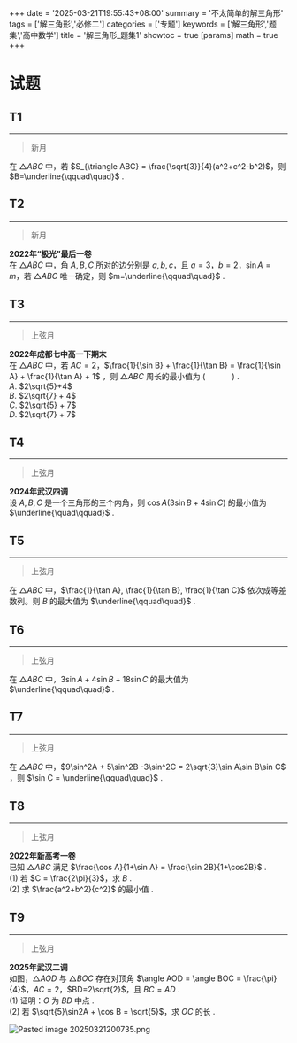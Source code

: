 +++
date = '2025-03-21T19:55:43+08:00'
summary = '不太简单的解三角形'
tags = ['解三角形','必修二']
categories = ['专题']
keywords = [‘解三角形','题集','高中数学']
title = '解三角形_题集1'
showtoc = true
[params]
    math = true
+++

# 试题

## T1
--------
> 新月

在 $\triangle ABC$ 中，若 $S_{\triangle ABC} = \frac{\sqrt{3}}{4}(a^2+c^2-b^2)$，则 $B=\underline{\qquad\quad}$ .     

## T2
------
> 新月


**2022年“极光”最后一卷**                 
在 $\triangle ABC$ 中，角 $A,B,C$ 所对的边分别是 $a,b,c$，且 $a=3$，$b=2$，$\sin A = m$，若 $\triangle ABC$ 唯一确定，则 $m=\underline{\qquad\quad}$ .                                     

## T3
-------
> 上弦月

**2022年成都七中高一下期末**                    
在 $\triangle ABC$ 中，若 $AC = 2$，$\frac{1}{\sin B} + \frac{1}{\tan B} = \frac{1}{\sin A} + \frac{1}{\tan A} + 1$ ，则 $\triangle ABC$ 周长的最小值为 $(\qquad\quad)$ .           
$A.$ $2\sqrt{5}+4$   
$B.$ $2\sqrt{7} + 4$   
$C.$ $2\sqrt{5} + 7$   
$D.$ $2\sqrt{7} + 7$   


## T4
-------
> 上弦月

**2024年武汉四调**                                 
设 $A,B,C$ 是一个三角形的三个内角，则 $\cos A(3\sin B + 4\sin C)$ 的最小值为 $\underline{\quad\qquad}$  .          


## T5
---------
> 上弦月

在 $\triangle ABC$ 中，$\frac{1}{\tan A}, \frac{1}{\tan B}, \frac{1}{\tan C}$ 依次成等差数列。则 $B$ 的最大值为 $\underline{\qquad\quad}$ .             


## T6
-------
> 上弦月

在 $\triangle ABC$ 中，$3\sin A + 4\sin B + 18\sin C$ 的最大值为 $\underline{\qquad\quad}$ .    


## T7
-------
> 上弦月

在 $\triangle ABC$ 中，$9\sin^2A + 5\sin^2B -3\sin^2C = 2\sqrt{3}\sin A\sin B\sin C$ ，则 $\sin C = \underline{\qquad\quad}$ .   


## T8
---------
> 上弦月

**2022年新高考一卷**               
已知 $\triangle ABC$ 满足 $\frac{\cos A}{1+\sin A} = \frac{\sin 2B}{1+\cos2B}$ .           
(1) 若 $C = \frac{2\pi}{3}$，求 $B$ .        
(2) 求 $\frac{a^2+b^2}{c^2}$ 的最小值 .          


## T9
---------
> 上弦月

**2025年武汉二调**                                 
如图，$\triangle AOD$ 与 $\triangle BOC$ 存在对顶角 $\angle AOD = \angle BOC = \frac{\pi}{4}$，$AC=2$，$BD=2\sqrt{2}$，且 $BC = AD$ .         
(1) 证明：$O$ 为 $BD$ 中点 .          
(2) 若 $\sqrt{5}\sin2A + \cos B = \sqrt{5}$，求 $OC$ 的长 .          

![Pasted image 20250321200735.png](https://www.helloimg.com/i/2025/03/21/67dd56bc62775.png)



